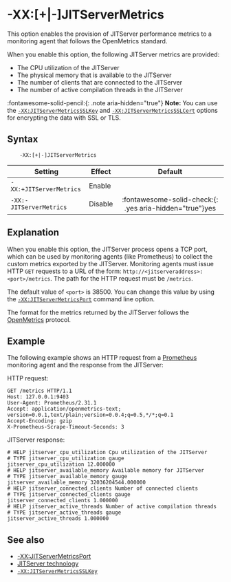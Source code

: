 <!--
* Copyright (c) 2017, 2023 IBM Corp. and others
*
* This program and the accompanying materials are made
* available under the terms of the Eclipse Public License 2.0
* which accompanies this distribution and is available at
* https://www.eclipse.org/legal/epl-2.0/ or the Apache
* License, Version 2.0 which accompanies this distribution and
* is available at https://www.apache.org/licenses/LICENSE-2.0.
*
* This Source Code may also be made available under the
* following Secondary Licenses when the conditions for such
* availability set forth in the Eclipse Public License, v. 2.0
* are satisfied: GNU General Public License, version 2 with
* the GNU Classpath Exception [1] and GNU General Public
* License, version 2 with the OpenJDK Assembly Exception [2].
*
* [1] https://www.gnu.org/software/classpath/license.html
* [2] https://openjdk.org/legal/assembly-exception.html
*
* SPDX-License-Identifier: EPL-2.0 OR Apache-2.0 OR GPL-2.0-only WITH Classpath-exception-2.0 OR GPL-2.0-only WITH OpenJDK-assembly-exception-1.0
-->

# -XX:[+|-]JITServerMetrics

This option enables the provision of JITServer performance metrics to a monitoring agent that follows the OpenMetrics standard.

When you enable this option, the following JITServer metrics are provided:

- The CPU utilization of the JITServer
- The physical memory that is available to the JITServer
- The number of clients that are connected to the JITServer
- The number of active compilation threads in the JITServer

:fontawesome-solid-pencil:{: .note aria-hidden="true"} **Note:** You can use the [`-XX:JITServerMetricsSSLKey`](xxjitservermetricssslkey.md) and [`-XX:JITServerMetricsSSLCert`](xxjitservermetricssslkey.md) options for encrypting the data with SSL or TLS.

## Syntax

        -XX:[+|-]JITServerMetrics

| Setting                    | Effect  | Default                                                                              |
|----------------------------|---------|:------------------------------------------------------------------------------------:|
|`-XX:+JITServerMetrics` | Enable  |                                                                                      |
|`-XX:-JITServerMetrics` | Disable | :fontawesome-solid-check:{: .yes aria-hidden="true"}<span class="sr-only">yes</span> |

## Explanation

 When you enable this option, the JITServer process opens a TCP port, which can be used by monitoring agents (like Prometheus) to collect the custom metrics exported by the JITServer. Monitoring agents must issue HTTP `GET` requests to a URL of the form: `http://<jitserveraddress>:<port>/metrics`. The path for the HTTP request must be `/metrics`.

 The default value of `<port>` is 38500. You can change this value by using the [`-XX:JITServerMetricsPort`](xxjitservermetricsport.md) command line option.

 The format for the metrics returned by the JITServer follows the [OpenMetrics](https://openmetrics.io/) protocol.

## Example

The following example shows an HTTP request from a [Prometheus](https://prometheus.io/docs/introduction/overview/) monitoring agent and the response from the JITServer:

HTTP request:

   ```
   GET /metrics HTTP/1.1
   Host: 127.0.0.1:9403
   User-Agent: Prometheus/2.31.1
   Accept: application/openmetrics-text; version=0.0.1,text/plain;version=0.0.4;q=0.5,*/*;q=0.1
   Accept-Encoding: gzip
   X-Prometheus-Scrape-Timeout-Seconds: 3
   ```

JITServer response:

   ```
   # HELP jitserver_cpu_utilization Cpu utilization of the JITServer
   # TYPE jitserver_cpu_utilization gauge
   jitserver_cpu_utilization 12.000000
   # HELP jitserver_available_memory Available memory for JITServer
   # TYPE jitserver_available_memory gauge
   jitserver_available_memory 32036204544.000000
   # HELP jitserver_connected_clients Number of connected clients
   # TYPE jitserver_connected_clients gauge
   jitserver_connected_clients 1.000000
   # HELP jitserver_active_threads Number of active compilation threads
   # TYPE jitserver_active_threads gauge
   jitserver_active_threads 1.000000
   ```

## See also

- [-XX:JITServerMetricsPort](xxjitservermetricsport.md)
- [JITServer technology](jitserver.md)
- [`-XX:JITServerMetricsSSLKey`](xxjitservermetricssslkey.md)

<!-- ==== END OF TOPIC ==== xxjitservermetrics.md ==== -->
